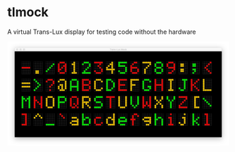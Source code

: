 # tlmock
A virtual Trans-Lux display for testing code without the hardware

![Screen Shot](/images/tlmock_window.png?raw=true "Screen Shot")

